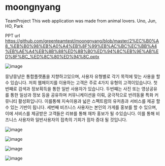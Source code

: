 # moongnyang
TeamProject
This web application was made from animal lovers. 
Uno, Jun, HO, Park

PPT url
https://github.com/greenteamtest/moongnyang/blob/master/2%EC%B0%A8_%EB%B0%98%EB%A0%A4%EB%8F%99%EB%AC%BC%EC%BB%A4%EB%AE%A4%EB%8B%88%ED%8B%B0%ED%94%8C%EB%9E%AB%ED%8F%BC_%ED%8C%80%ED%94%8C.pptx

![image](https://user-images.githubusercontent.com/82789634/167620729-3cd8f2b6-5265-4e1f-9f04-13e1c66a54ee.png)

뭉냥뭉냥은 통합플랫폼을 지향하고있으며, 사용자 유형별로 각기 목적에 맞는 사용을 할 수 있습니다. 저희 웹페이지를 이용하는 고객은 주로 4가지 유형의 고객이있습니다.
첫번째로 검색과 정보획득을 통한 일반 사용자가 있습니다.
두번쨰는 사진 또는 영상공유를 통한 일상과 정보 등을 공유하며 커뮤니케이션을 이뤄, 궁극적으로 반려동물 특화 커뮤니티 활성화입니다.
이를통해 지속이용과 넓은 스펙트럼의 유저층과 서비스를 제공 할 수 있는 기반이 됩니다.
세번째  비즈니스  사용자는 본인의 가게를 홍보를 할 수 있으며, 이에 서비스를 제공받은 고객들은 리뷰를 통해 재차 홍보가 될 수있습니다.
이를 통해 비즈니스 사용자와 일반사용자의 접촉의 기회가 점차 증대 될 것입니다.

![image](https://user-images.githubusercontent.com/82789634/167620811-02f6c8a4-0b38-4a17-b584-3ccce7860760.png)

![image](https://user-images.githubusercontent.com/82789634/167620840-ad44f34e-e477-4fc4-b72f-64df8f09e7f8.png)

![image](https://user-images.githubusercontent.com/82789634/167620865-6b574c5b-6400-4a73-8e0a-61a76cc33e1d.png)

![image](https://user-images.githubusercontent.com/82789634/167620894-d737232c-5aec-4674-b2c2-f2536b56c1cc.png)







